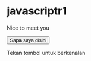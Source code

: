 # javascriptr1
Nice to meet you
<html>
<head>
<script type="text/javascript">
function myfunction()
{ 
alert("Hello, my name is Danang, Nice to meet you.")
}
</script>
</head>
<body>
<form>
<input type="button" onclick="myfunction()" value="Sapa saya disini">
</form>
<p>Tekan tombol untuk berkenalan</p>
</body>
</html>
